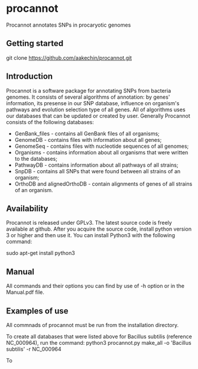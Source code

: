 # procannot

Procannot annotates SNPs in procaryotic genomes

## Getting started

git clone https://github.com/aakechin/procannot.git

## Introduction

Procannot is a software package for annotating SNPs from bacteria genomes. It consists of several algorithms of annotation: by genes' information, its presense in our SNP database, influence on organism's pathways and evolution selection type of all genes. All of algorithms uses our databases that can be updated or created by user. Generally Procannot consists of the following databases:
* GenBank_files - contains all GenBank files of all organisms;
* GenomeDB - contains files with information about all genes;
* GenomeSeq - contains files with nucleotide sequences of all genomes;
* Organisms - contains information about all organisms that were written to the databases;
* PathwayDB - contains information about all pathways of all strains;
* SnpDB - contains all SNPs that were found between all strains of an organism;
* OrthoDB and alignedOrthoDB - contain alignments of genes of all strains of an organism.

## Availability

Procannot is released under GPLv3. The latest source code is freely available at github. After you acquire the source code, install python version 3 or higher and then use it. You can install Python3 with the following command:

sudo apt-get install python3

## Manual

All commands and their options you can find by use of -h option or in the Manual.pdf file.

## Examples of use

All commnads of procannot must be run from the installation directory.

To create all databases that were listed above for Bacillus subtilis (reference NC_000964), run the command:
python3 procannot.py make_all -o 'Bacillus subtilis' -r NC_000964

To 
